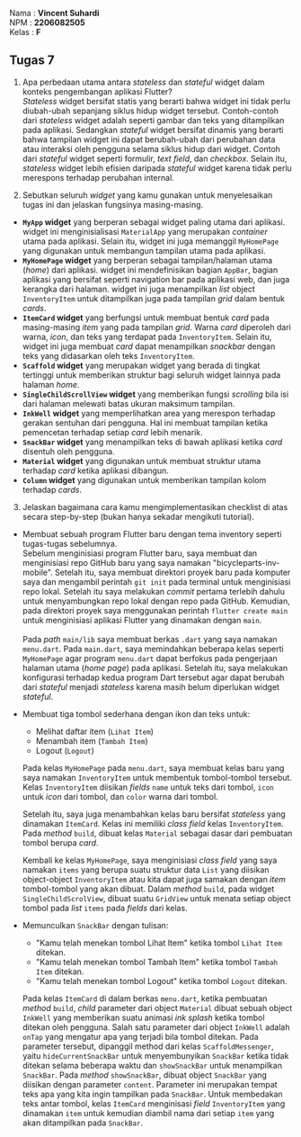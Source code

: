 Nama    : **Vincent Suhardi** \
NPM     : **2206082505** \
Kelas   : **F**

## Tugas 7
1. Apa perbedaan utama antara _stateless_ dan _stateful_ widget dalam konteks pengembangan aplikasi Flutter? \
_Stateless_ widget bersifat statis yang berarti bahwa widget ini tidak perlu diubah-ubah sepanjang siklus hidup widget tersebut. Contoh-contoh dari _stateless_ widget adalah seperti gambar dan teks yang ditampilkan pada aplikasi. Sedangkan _stateful_ widget bersifat dinamis yang berarti bahwa tampilan widget ini dapat berubah-ubah dari perubahan data atau interaksi oleh pengguna selama siklus hidup dari widget. Contoh dari _stateful_ widget seperti formulir, _text field_, dan _checkbox_. Selain itu, _stateless_ widget lebih efisien daripada _stateful_ widget karena tidak perlu merespons terhadap perubahan internal.

2. Sebutkan seluruh _widget_ yang kamu gunakan untuk menyelesaikan tugas ini dan jelaskan fungsinya masing-masing.
- **`MyApp` widget** yang berperan sebagai widget paling utama dari aplikasi. widget ini menginisialisasi `MaterialApp` yang merupakan _container_ utama pada aplikasi. Selain itu, widget ini juga memanggil `MyHomePage` yang digunakan untuk membangun tampilan utama pada aplikasi.
- **`MyHomePage` widget** yang berperan sebagai tampilan/halaman utama (_home_) dari aplikasi. widget ini mendefinisikan bagian `AppBar`, bagian aplikasi yang bersifat seperti navigation bar pada aplikasi web, dan juga kerangka dari halaman. widget ini juga menampilkan _list_ object `InventoryItem` untuk ditampilkan juga pada tampilan _grid_ dalam bentuk _cards_.
- **`ItemCard` widget** yang berfungsi untuk membuat bentuk _card_ pada masing-masing _item_ yang pada tampilan _grid_. Warna _card_ diperoleh dari warna, _icon_, dan teks yang terdapat pada `InventoryItem`. Selain itu, widget ini juga membuat _card_ dapat menampilkan _snackbar_ dengan teks yang didasarkan oleh teks `InventoryItem`.
- **`Scaffold` widget** yang merupakan widget yang berada di tingkat tertinggi untuk memberikan struktur bagi seluruh widget lainnya pada halaman _home_.
- **`SingleChildScrollView` widget** yang memberikan fungsi _scrolling_ bila isi dari halaman melewati batas ukuran maksimum tampilan.
- **`InkWell` widget** yang memperlihatkan area yang merespon terhadap gerakan sentuhan dari pengguna. Hal ini membuat tampilan ketika pemencetan terhadap setiap _card_ lebih menarik.
- **`SnackBar` widget** yang menampilkan teks di bawah aplikasi ketika _card_ disentuh oleh pengguna.
- **`Material` widget** yang digunakan untuk membuat struktur utama terhadap _card_ ketika aplikasi dibangun.
- **`Column` widget** yang digunakan untuk memberikan tampilan kolom terhadap _cards_.

3. Jelaskan bagaimana cara kamu mengimplementasikan checklist di atas secara step-by-step (bukan hanya sekadar mengikuti tutorial).
- Membuat sebuah program Flutter baru dengan tema inventory seperti tugas-tugas sebelumnya. \
Sebelum menginisiasi program Flutter baru, saya membuat dan menginisiasi repo GitHub baru yang saya namakan "bicycleparts-inv-mobile". Setelah itu, saya membuat direktori proyek baru pada komputer saya dan mengambil perintah `git init` pada terminal untuk menginisiasi repo lokal. Setelah itu saya melakukan _commit_ pertama terlebih dahulu untuk menyambungkan repo lokal dengan repo pada GitHub. Kemudian, pada direktori proyek saya menggunakan perintah `flutter create main` untuk menginisiasi aplikasi Flutter yang dinamakan dengan `main`. \
\
Pada _path_ `main/lib` saya membuat berkas `.dart` yang saya namakan `menu.dart`. Pada `main.dart`, saya memindahkan beberapa kelas seperti `MyHomePage` agar program `menu.dart` dapat berfokus pada pengerjaan halaman utama (_home page_) pada aplikasi. Setelah itu, saya melakukan konfigurasi terhadap kedua program Dart tersebut agar dapat berubah dari _stateful_ menjadi _stateless_ karena masih belum diperlukan widget _stateful_.

- Membuat tiga tombol sederhana dengan ikon dan teks untuk:
    - Melihat daftar item (`Lihat Item`)
    - Menambah item (`Tambah Item`)
    - Logout (`Logout`)

    Pada kelas `MyHomePage` pada `menu.dart`, saya membuat kelas baru yang saya namakan `InventoryItem` untuk membentuk tombol-tombol tersebut. Kelas `InventoryItem` diisikan _fields_ `name` untuk teks dari tombol, `icon` untuk _icon_ dari tombol, dan `color` warna dari tombol.

    Setelah itu, saya juga menambahkan kelas baru bersifat _stateless_ yang dinamakan `ItemCard`. Kelas ini memiliki _class field_ kelas `InventoryItem`. Pada _method_ `build`, dibuat kelas `Material` sebagai dasar dari pembuatan tombol berupa _card_.

    Kembali ke kelas `MyHomePage`, saya menginisiasi _class field_ yang saya namakan `items` yang berupa suatu struktur data `List` yang diisikan object-object `InventoryItem` atau kita dapat juga samakan dengan _item_ tombol-tombol yang akan dibuat. Dalam _method_ `build`, pada widget `SingleChildScrolView`, dibuat suatu `GridView` untuk menata setiap object tombol pada _list_ `items` pada _fields_ dari kelas.

- Memunculkan `SnackBar` dengan tulisan:
    - "Kamu telah menekan tombol Lihat Item" ketika tombol `Lihat Item` ditekan.
    - "Kamu telah menekan tombol Tambah Item" ketika tombol `Tambah Item` ditekan.
    - "Kamu telah menekan tombol Logout" ketika tombol `Logout` ditekan.

    Pada kelas `ItemCard` di dalam berkas `menu.dart`, ketika pembuatan _method_ `build`, _child_ parameter dari object `Material` dibuat sebuah object `InkWell` yang memberikan suatu animasi _ink splash_ ketika tombol ditekan oleh pengguna. Salah satu parameter dari object `InkWell` adalah `onTap` yang mengatur apa yang terjadi bila tombol ditekan. Pada parameter tersebut, dipanggil method dari kelas `ScaffoldMessenger`, yaitu `hideCurrentSnackBar` untuk menyembunyikan `SnackBar` ketika tidak ditekan selama beberapa waktu dan `showSnackBar` untuk menampilkan `SnackBar`. Pada _method_ `showSnackBar`, dibuat object `SnackBar` yang diisikan dengan parameter `content`. Parameter ini merupakan tempat teks apa yang kita ingin tampilkan pada `SnackBar`. Untuk membedakan teks antar tombol, kelas `ItemCard` menginisasi _field_ `InventoryItem` yang dinamakan `item` untuk kemudian diambil nama dari setiap `item` yang akan ditampilkan pada `SnackBar`.
